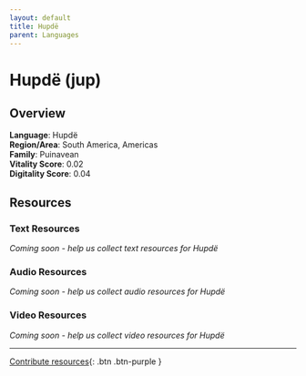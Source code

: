 ```yaml
---
layout: default
title: Hupdë
parent: Languages
---
```


# Hupdë (jup)

## Overview

**Language**: Hupdë  
**Region/Area**: South America, Americas  
**Family**: Puinavean  
**Vitality Score**: 0.02  
**Digitality Score**: 0.04  

## Resources

### Text Resources
*Coming soon - help us collect text resources for Hupdë*

### Audio Resources
*Coming soon - help us collect audio resources for Hupdë*

### Video Resources
*Coming soon - help us collect video resources for Hupdë*

---

[Contribute resources](https://fairtrain.github.io/){: .btn .btn-purple }
